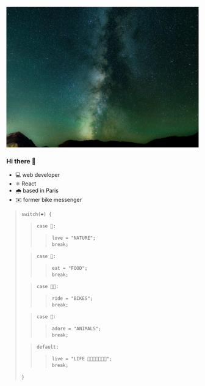 ![Cover](https://github.com/Pascal-La/Pascal-La/blob/main/img/cover.jpg)

### Hi there 👋

 - 💻 web developer
 - ⚛️ React
 - 🌧️ based in Paris
 - ✉️ former bike messenger

> `switch(❤️) {`<br>
>> `case 🌱:`<br>
>>> `love = "NATURE";`<br>
`break;`<br>
>
>> `case 🍜:`<br>
>>> `eat = "FOOD";`<br>
`break;`<br>
>
>> `case 🚴🏻:`<br>
>>> `ride = "BIKES";`<br>
`break;`<br>
>
>> `case 🦉:`<br>
>>> `adore = "ANIMALS";`<br>
`break;`<br>
>
>> `default:`<br>
>>> `live = "LIFE 👶👦🧑👨👨‍🦳👴";`<br>
`break;`<br>
>
> `}`<br>

<!--
**Pascal-La/Pascal-La** is a ✨ _special_ ✨ repository because its `README.md` (this file) appears on your GitHub profile.

Here are some ideas to get you started:
-->
